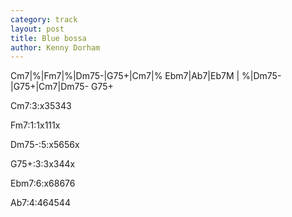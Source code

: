 ```yaml
---
category: track
layout: post
title: Blue bossa
author: Kenny Dorham
---
```


<canvas class="chords">Cm7|%|Fm7|%|Dm75-|G75+|Cm7|%
Ebm7|Ab7|Eb7M | %|Dm75-|G75+|Cm7|Dm75- G75+</canvas>



<canvas class="diagram">Cm7:3:x35343</canvas>

<canvas class="diagram">Fm7:1:1x111x</canvas>

<canvas class="diagram">Dm75-:5:x5656x</canvas>

<canvas class="diagram">G75+:3:3x344x</canvas>

<canvas class="diagram">Ebm7:6:x68676</canvas>

<canvas class="diagram">Ab7:4:464544</canvas>



